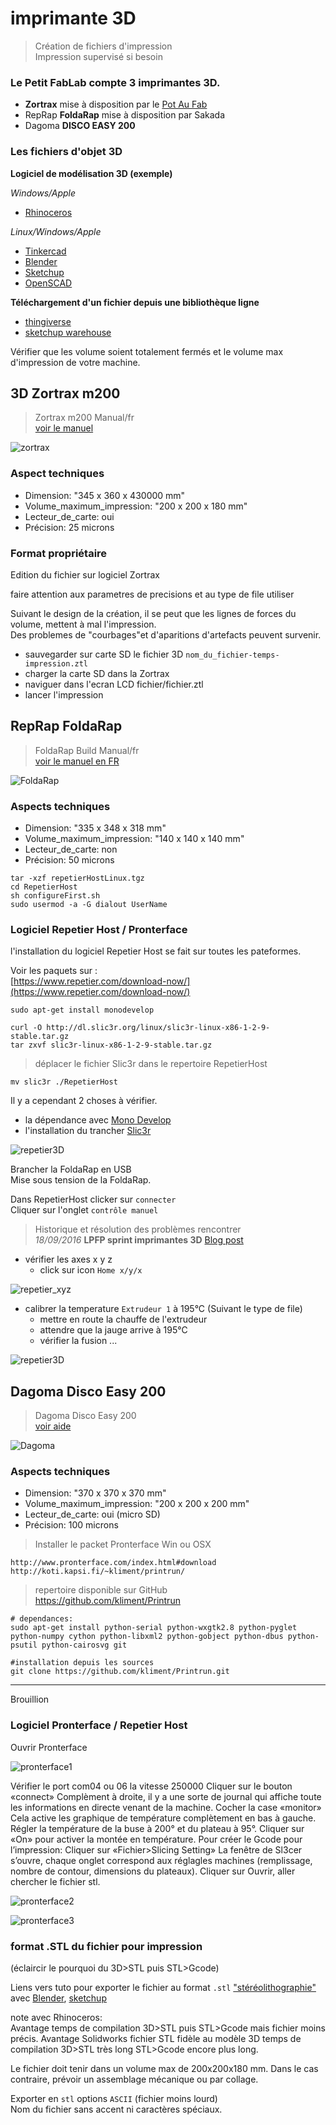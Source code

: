 # imprimante 3D

> Création de fichiers d'impression  
	Impression supervisé si besoin

### Le Petit FabLab compte 3 imprimantes 3D.

* **Zortrax** mise à disposition par le [Pot Au Fab](http://potaufab.fr/)
* RepRap **FoldaRap** mise à disposition par Sakada
* Dagoma **DISCO EASY 200**

### Les fichiers d'objet 3D
**Logiciel de modélisation 3D (exemple)**

*Windows/Apple*
<i class="fa fa-windows"></i> <i class="fa fa-apple"></i>

* [Rhinoceros](https://www.rhino3d.com/fr/download)

*Linux/Windows/Apple*
<i class="fa fa-linux"></i> <i class="fa fa-apple"></i> <i class="fa fa-windows"></i>

* [Tinkercad](https://www.tinkercad.com/)
* [Blender](https://www.blender.org/download/)
* [Sketchup](http://www.sketchup.com/fr/download)
* [OpenSCAD](http://www.openscad.org/downloads.html)

**Téléchargement d'un fichier depuis une bibliothèque ligne**

* [thingiverse](https://www.thingiverse.com/)
* [sketchup warehouse](https://3dwarehouse.sketchup.com/)


<aside class="warning">
Vérifier que les volume soient totalement fermés et le volume max d'impression de votre machine.
</aside>

## 3D Zortrax m200

>Zortrax m200 Manual/fr  
>[voir le manuel](https://zortrax.com/wp-content/uploads/2016/07/ZORTRAX-M200-Folder.pdf)

![zortrax](https://upload.wikimedia.org/wikipedia/commons/thumb/8/89/Zortrax_logo.svg/220px-Zortrax_logo.svg.png)

### Aspect techniques

* Dimension: "345 x 360 x 430000 mm"
* Volume_maximum_impression: "200 x 200 x 180 mm"
* Lecteur_de_carte: oui
* Précision: 25 microns

### Format propriétaire

Edition du fichier sur logiciel Zortrax
<aside class="notice">
faire attention aux parametres de precisions  
et au type de file utiliser
</aside>

Suivant le design de la création, il se peut que les lignes de forces du volume,
mettent à mal l'impression.  
Des problemes de "courbages"et d'aparitions d'artefacts peuvent survenir.

* sauvegarder sur carte SD le fichier 3D `nom_du_fichier-temps-impression.ztl`
* charger la carte SD dans la Zortrax
* naviguer dans l'ecran LCD fichier/fichier.ztl
* lancer l'impression


## RepRap FoldaRap

>FoldaRap Build Manual/fr  
>[voir le manuel en FR](https://reprap.org/wiki/FoldaRap_Build_Manual/fr)

![FoldaRap](../images/logo/reprap_logo.png)

### Aspects techniques

* Dimension: "335 x 348 x 318 mm"
* Volume_maximum_impression: "140 x 140 x 140 mm"
* Lecteur_de_carte: non
* Précision: 50 microns


```shell
tar -xzf repetierHostLinux.tgz
cd RepetierHost
sh configureFirst.sh
sudo usermod -a -G dialout UserName
```

### Logiciel Repetier Host / Pronterface

l'installation du logiciel Repetier Host se fait sur toutes les pateformes.  

Voir les paquets sur :  
[https://www.repetier.com/download-now/](https://www.repetier.com/download-now/)

```shell
sudo apt-get install monodevelop
```

```shell
curl -O http://dl.slic3r.org/linux/slic3r-linux-x86-1-2-9-stable.tar.gz
tar zxvf slic3r-linux-x86-1-2-9-stable.tar.gz
```

>déplacer le fichier Slic3r dans le repertoire RepetierHost

```shell
mv slic3r ./RepetierHost
```

Il y a cependant 2 choses à vérifier.

* la dépendance avec [Mono Develop](http://www.mono-project.com/docs/getting-started/install/)
* l'installation du trancher [Slic3r](http://slic3r.org/download)

![repetier3D](../images/repetier/repetier_3D.png)

Brancher la FoldaRap en USB  
Mise sous tension de la FoldaRap.  

Dans RepetierHost clicker sur `connecter`  
Cliquer sur l'onglet `contrôle manuel`

>Historique et résolution des problèmes rencontrer  
>*18/09/2016* **LPFP sprint imprimantes 3D** [Blog post](https://lpfp.github.io/2016/sprint-FoldaRap-3Dprint/)

* vérifier les axes x y z
  - click sur icon `Home x/y/x`

![repetier_xyz](../images/repetier/repetier_xyz.png)

* calibrer la temperature `Extrudeur 1` à 195°C (Suivant le type de file)
  - mettre en route la chauffe de l'extrudeur
  - attendre que la jauge arrive à 195°C
  - vérifier la fusion ...

![repetier3D](../images/repetier/repetier_buse.png)


## Dagoma Disco Easy 200

>Dagoma Disco Easy 200  
>[voir aide](https://www.lesimprimantes3d.fr/forum/41-dagoma)

![Dagoma](https://www.dagoma.fr/bundles/dagomadagoma/images/logo-dagoma.png)

### Aspects techniques

* Dimension: "370 x 370 x 370 mm"
* Volume_maximum_impression: "200 x 200 x 200 mm"
* Lecteur_de_carte: oui (micro SD)
* Précision: 100 microns

> Installer le packet Pronterface Win ou OSX

```shell
http://www.pronterface.com/index.html#download
http://koti.kapsi.fi/~kliment/printrun/
```

> repertoire disponible sur GitHub  
	https://github.com/kliment/Printrun

```shell
# dependances:
sudo apt-get install python-serial python-wxgtk2.8 python-pyglet python-numpy cython python-libxml2 python-gobject python-dbus python-psutil python-cairosvg git

#installation depuis les sources
git clone https://github.com/kliment/Printrun.git
```


---
Brouillion

### Logiciel Pronterface / Repetier Host
Ouvrir Pronterface

![pronterface1](../images/pronterface/pronterface1.png)

Vérifier le port com04 ou 06
     la vitesse 250000
Cliquer sur le bouton «connect»
Complèment à droite, il y a une sorte de journal qui affiche toute les informations en directe venant de la machine.
Cocher la case «monitor»
Cela active les graphique de température complètement en bas à gauche.
Régler la température de la buse à 200° et du plateau à 95°.
Cliquer sur «On» pour activer la montée en température.
Pour créer le Gcode pour l’impression:
Cliquer sur «Fichier>Slicing Setting»
    La fenêtre de Sl3cer s’ouvre, chaque onglet correspond aux réglagles machines (remplissage, nombre de contour, dimensions du plateaux).
Cliquer sur Ouvrir, aller chercher le fichier stl.

![pronterface2](../images/pronterface/pronterface2.png)


![pronterface3](../images/pronterface/pronterface3.png)


### format .STL du fichier pour impression

(éclaircir le pourquoi du 3D>STL puis STL>Gcode)

Liens vers tuto pour exporter le fichier au format `.stl` ["stéréolithographie"](https://fr.wikipedia.org/wiki/Fichier_de_st%C3%A9r%C3%A9olithographie) avec  [Blender](https://www.flossmanualsfr.net/blender-pour-limpression-3d/ch018_exporter-au-format-stl-et-obj), [sketchup](https://extensions.sketchup.com/en/content/sketchup-stl)

note avec Rhinoceros:  
Avantage temps de compilation 3D>STL puis STL>Gcode mais fichier moins précis.
Avantage Solidworks fichier STL fidèle au modèle 3D temps de compilation 3D>STL très long STL>Gcode encore plus long.
<aside class="notice">
Le fichier doit tenir dans un volume max de 200x200x180 mm.  
Dans le cas contraire, prévoir un assemblage mécanique ou par collage.

Exporter en `stl` options `ASCII` (fichier moins lourd)  
Nom du fichier sans accent ni caractères spéciaux.
</aside>
